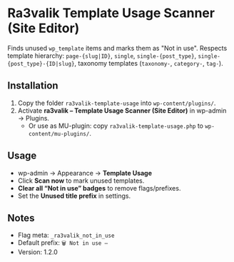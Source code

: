 # Ra3valik Template Usage Scanner (Site Editor)

Finds unused `wp_template` items and marks them as "Not in use".
Respects template hierarchy: `page-{slug|ID}`, `single`, `single-{post_type}`, `single-{post_type}-{ID|slug}`, taxonomy templates (`taxonomy-`, `category-`, `tag-`).

## Installation
1. Copy the folder `ra3valik-template-usage` into `wp-content/plugins/`.
2. Activate **ra3valik – Template Usage Scanner (Site Editor)** in wp-admin → Plugins.
    - Or use as MU-plugin: copy `ra3valik-template-usage.php` to `wp-content/mu-plugins/`.

## Usage
- wp-admin → Appearance → **Template Usage**
- Click **Scan now** to mark unused templates.
- **Clear all “Not in use” badges** to remove flags/prefixes.
- Set the **Unused title prefix** in settings.

## Notes
- Flag meta: `_ra3valik_not_in_use`
- Default prefix: `🗑 Not in use — `
- Version: 1.2.0

